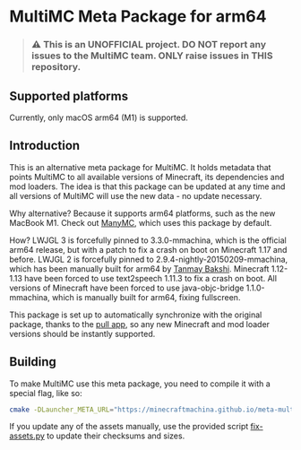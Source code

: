 # MultiMC Meta Package for arm64

> ### ⚠️ This is an UNOFFICIAL project. DO NOT report any issues to the MultiMC team. ONLY raise issues in THIS repository.

## Supported platforms

Currently, only macOS arm64 (M1) is supported.

## Introduction

This is an alternative meta package for MultiMC. It holds metadata that points MultiMC to all available versions of Minecraft, its dependencies and mod loaders. The idea is that this package can be updated at any time and all versions of MultiMC will use the new data - no update necessary.

Why alternative? Because it supports arm64 platforms, such as the new MacBook M1. Check out [ManyMC](https://github.com/MinecraftMachina/ManyMC), which uses this package by default.

How? LWJGL 3 is forcefully pinned to 3.3.0-mmachina, which is the official arm64 release, but with a patch to fix a crash on boot on Minecraft 1.17 and before.
LWJGL 2 is forcefully pinned to 2.9.4-nightly-20150209-mmachina, which has been manually built for arm64 by [Tanmay Bakshi](https://gist.github.com/tanmayb123).
Minecraft 1.12-1.13 have been forced to use text2speech 1.11.3 to fix a crash on boot.
All versions of Minecraft have been forced to use java-objc-bridge 1.1.0-mmachina, which is manually built for arm64, fixing fullscreen.

This package is set up to automatically synchronize with the original package, thanks to the [pull app](https://wei.github.io/pull/), so any new Minecraft and mod loader versions should be instantly supported.

## Building

To make MultiMC use this meta package, you need to compile it with a special flag, like so:

```bash
cmake -DLauncher_META_URL="https://minecraftmachina.github.io/meta-multimc-arm64/" ...
```

If you update any of the assets manually, use the provided script [fix-assets.py](fix-assets.py) to update their checksums and sizes.
